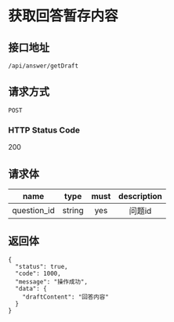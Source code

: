 # 获取回答暂存内容

## 接口地址

`/api/answer/getDraft`

## 请求方式

`POST`

### HTTP Status Code

200

## 请求体

| name     | type     | must     | description |
|----------|:--------:|:--------:|:--------:|
| question_id | string   | yes   | 问题id |


## 返回体

```json5
{
  "status": true,
  "code": 1000,
  "message": "操作成功",
  "data": {
    "draftContent": "回答内容"
  }
}
``` 
